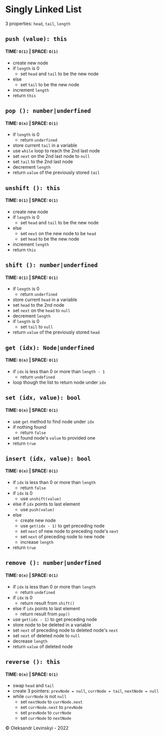 # Singly Linked List
3 properties: `head`, `tail`, `length`

## `push (value): this`
#### TIME: `O(1)` | SPACE: `O(1)`
* create new node
* if `length` is 0
    * set `head` and `tail` to be the new node
* else
    * set `tail` to be the new node
* increment `length`
* return `this`

## `pop (): number|underfined`
#### TIME: `O(n)` | SPACE: `O(1)`
* if `length` is 0
    * return `underfined`
* store current `tail` in a variable
* use `while` loop to reach the 2nd last node
* set `next` on the 2nd last node to `null`
* set `tail` to the 2nd last node
* decrement `length`
* return `value` of the previously stored `tail`

## `unshift (): this`
#### TIME: `O(1)` | SPACE: `O(1)`
* create new node
* if `length` is 0
  * set `head` and `tail` to be the new node
* else
  * set `next` on the new node to be `head`
  * set `head` to be the new node
* increment `length`
* return `this`

## `shift (): number|underfined`
#### TIME: `O(1)` | SPACE: `O(1)`
* if `length` is 0
  * return `underfined`
* store current `head` in a variable
* set `head` to the 2nd node
* set `next` on the `head` to `null`
* decrement `length`
* if `length` is 0
  * set `tail` to `null`
* return `value` of the previously stored `head`

## `get (idx): Node|underfined`
#### TIME: `O(n)` | SPACE: `O(1)`
* if `idx` is less than 0 or more than `length - 1`
  * return `undefined`
* loop though the list to return node under `idx`

## `set (idx, value): bool`
#### TIME: `O(n)` | SPACE: `O(1)`
* use `get` method to find node under `idx`
* if nothing found
  * return `false`
* set found node's `value` to provided one
* return `true`

## `insert (idx, value): bool`
#### TIME: `O(n)` | SPACE: `O(1)`
* if `idx` is less than 0 or more than `length`
  * return `false`
* if `idx` is 0
  * use `unshift(value)`
* else if `idx` points to last element
  * use `push(value)`
* else
  * create new node
  * use `get(idx - 1)` to get preceding node
  * set `next` of new node to preceding node's `next`
  * set `next` of preceding node to new node
  * increase `length`
* return `true`

## `remove (): number|underfined`
#### TIME: `O(n)` | SPACE: `O(1)`
* if `idx` is less than 0 or more than `length`
  * return `undefined`
* if `idx` is 0
  * return result from `shift()`
* else if `idx` points to last element
  * return result from `pop()`
* use `get(idx - 1)` to get preceding node
* store node to be deleted in a variable
* set `next` of preceding node to deleted node's `next`
* set `next` of deleted node to `null`
* decrease `length`
* return `value` of deleted node

## `reverse (): this`
#### TIME: `O(n)` | SPACE: `O(1)`
* swap `head` and `tail`
* create 3 pointers: `prevNode = null`, `currNode = tail`, `nextNode = null`
* while `currNode` is not `null`
  * set `nextNode` to `currNode.next`
  * set `currNode.next` to `prevNode`
  * set `prevNode` to `currNode`
  * set `currNode` to `nextNode`
  
&copy; Oleksandr Levinskyi - 2022
